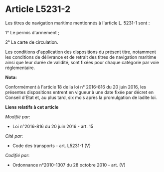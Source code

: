 # Article L5231-2

Les titres de navigation maritime mentionnés à l'article L. 5231-1 sont : 

1° Le permis d'armement ;

2° La carte de circulation.

Les conditions d'application des dispositions du présent titre, notamment les conditions de délivrance et de retrait des
titres de navigation maritime ainsi que leur durée de validité, sont fixées pour chaque catégorie par voie réglementaire.

**Nota:**

Conformément à l'article 18 de la loi n° 2016-816 du 20 juin 2016, les présentes dispositions entrent en vigueur à une date
fixée par décret en Conseil d'Etat et, au plus tard, six mois après la promulgation de ladite loi.

**Liens relatifs à cet article**

_Modifié par_:

  - Loi n°2016-816 du 20 juin 2016 - art. 15

_Cité par_:

  - Code des transports - art. L5231-1 (V)

_Codifié par_:

  - Ordonnance n°2010-1307 du 28 octobre 2010 - art. (V)
